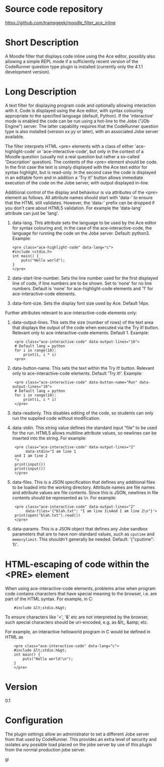 Source code repository
=====================
https://github.com/trampgeek/moodle_filter_ace_inline

Short Description
=================
A Moodle filter that displays code inline using the Ace editor, possibly also
allowing a simple REPL mode if a sufficiently recent version of the CodeRunner
question type plugin is installed (currently only the 4.1.1 development
version).

Long Description
================
A text filter for displaying program code and optionally allowing interaction with it.
Code is displayed using the Ace editor, with syntax colouring appropriate to
the specified language (default, Python). If the 'interactive' mode is
enabled the code can be run using a hot-line to the Jobe ("JOb Engine") server.
The latter capability requires that the CodeRunner question type is also
installed (version xx.yy or later), with an associated Jobe server available.

The filter interprets HTML \<pre> elements with a class of either
'ace-highlight-code' or 'ace-interactive-code', but only in the context
of a Moodle question (usually not a real question but rather a so-called
'Description' question). The contents of the \<pre> element should be code.
In the first case the text is simply displayed
with the Ace text editor for syntax highlight, but is read-only.
In the second case the code is displayed in an editable form and in addition
a 'Try it!' button allows immediate execution of the code on the Jobe
server, with output displayed in-line.

Additional control of the display and behaviour is via attributes of the
\<pre> element as follows. All attribute names should start with 'data-' to ensure
that the HTML still validates. However, the 'data-' prefix can be dropped if
you don't care about HTML5 validation. For example the 'data-lang' attribute
can just be 'lang'.

 1. data-lang. This attribute sets the language to be used
    by the Ace editor for
    syntax colouring and, in the case of the ace-interactive-code, the language
    for running the code on the Jobe server. Default: python3. Example:

        <pre class="ace-highlight-code" data-lang="c">
        #include <stdio.h>
        int main() {
            puts("Hello world");
        }
        </pre>

2. data-start-line-number. Sets the line number used for the first displayed line of
   code, if line numbers are to be shown. Set to 'none' for no line numbers.
   Default is 'none' for ace-highlight-code elements and '1' for ace-interactive-code
   elements.

3. data-font-size. Sets the display font size used by Ace. Default 14px.

Further attributes relevant to ace-interactive-code elements only:

1. data-output-lines. This sets the size (number of rows) of the text area
   that displays the output of the code when executed via the Try it! button.
   Relevant only to ace-interactive-code elements. Default 1. Example:

        <pre class="ace-interactive-code" data-output-lines="10">
        # Default lang = python
        for i in range(10):
            print(i, i * i)
        <pre>

2. data-button-name. This sets the text within the Try it! button.
   Relevant only to ace-interactive-code elements. Default 'Try it!'.
   Example:

        <pre class="ace-interactive-code" data-button-name="Run" data-output-lines="10">
        # Default lang = python
        for i in range(10):
            print(i, i * i)
        </pre>

3. data-readonly. This disables editing of the code, so students can only run
    the supplied code without modification.

4. data-stdin. This string value defines the standard input "file" to be used for the
   run. HTML5 allows multiline attribute values, so newlines can be inserted into
   the string. For example:

        <pre class="ace-interactive-code" data-output-lines="2"
             data-stdin="I am line 1
        and I am line 2
        ">
        print(input())
        print(input())
        </pre>

5. data-files. This is a JSON specification that defines any additional files
   to be loaded into the working directory. Attribute names are file names and
   attribute values are file contents. Since this is JSON, newlines in file
   contents should be represented as \n. For example:

        <pre class="ace-interactive-code" data-output-lines="2"
             data-files='{"blah.txt": "I am line 1\nAnd I am line 2\n"}'>
        print(open("blah.txt").read())
        </pre>

6. data-params. This is a JSON object that defines any Jobe sandbox parameters that
   are to have non-standard values, such as `cputime` and `memorylimit`. This
   shouldn't generally be needed. Default: '{"cputime": 1}'.

HTML-escaping of code within the \<PRE> element
==============================================

When using ace-interactive-code elements, problems arise when program code contains characters that have special meaning
to the browser, i.e. are part of the HTML syntax. For example, in C:

        #include &lt;stdio.h&gt;

To ensure characters like '\<', '\&' etc are not interpreted by the browser, such
special characters should be uri-encoded, e.g. as \&lt;, \&amp; etc.

For example, an interactive helloworld program in C would be defined in HTML as

        <pre class="ace-interactive-code" data-lang="c">
        #include &lt;stdio.h&gt;
        int main() {
            puts("Hello world!\n");
        }
        </pre>


Version
=======
0.1

Configuration
=============
The plugin settings allow an administrator to set a different Jobe server
from that used by CodeRunner. This provides an extra level of security and isolates
any possible load placed on the jobe server by use of this plugin from the
normal production jobe server.

gi
